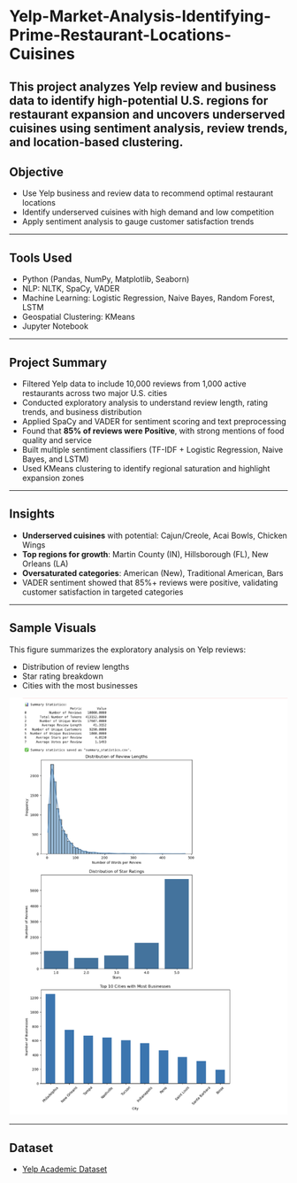 # Yelp-Market-Analysis-Identifying-Prime-Restaurant-Locations-Cuisines
This project analyzes Yelp review and business data to identify high-potential U.S. regions for restaurant expansion and uncovers underserved cuisines using sentiment analysis, review trends, and location-based clustering.
---

## Objective

- Use Yelp business and review data to recommend optimal restaurant locations
- Identify underserved cuisines with high demand and low competition
- Apply sentiment analysis to gauge customer satisfaction trends

---

## Tools Used

- Python (Pandas, NumPy, Matplotlib, Seaborn)
- NLP: NLTK, SpaCy, VADER
- Machine Learning: Logistic Regression, Naive Bayes, Random Forest, LSTM
- Geospatial Clustering: KMeans
- Jupyter Notebook

---

## Project Summary

- Filtered Yelp data to include 10,000 reviews from 1,000 active restaurants across two major U.S. cities
- Conducted exploratory analysis to understand review length, rating trends, and business distribution
- Applied SpaCy and VADER for sentiment scoring and text preprocessing
- Found that **85% of reviews were Positive**, with strong mentions of food quality and service
- Built multiple sentiment classifiers (TF-IDF + Logistic Regression, Naive Bayes, and LSTM)
- Used KMeans clustering to identify regional saturation and highlight expansion zones

---

## Insights

- **Underserved cuisines** with potential: Cajun/Creole, Acai Bowls, Chicken Wings
- **Top regions for growth**: Martin County (IN), Hillsborough (FL), New Orleans (LA)
- **Oversaturated categories**: American (New), Traditional American, Bars
- VADER sentiment showed that 85%+ reviews were positive, validating customer satisfaction in targeted categories

---

## Sample Visuals

This figure summarizes the exploratory analysis on Yelp reviews:

- Distribution of review lengths
- Star rating breakdown
- Cities with the most businesses

![EDA Summary](Visuals.png)

---

## Dataset

- [Yelp Academic Dataset](https://www.yelp.com/dataset)
